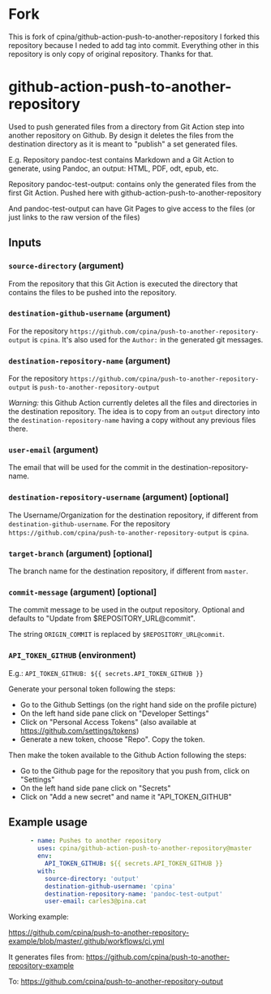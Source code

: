 # Fork
This is fork of cpina/github-action-push-to-another-repository I forked this repository because I neded to add tag into commit.
Everything other in this repository is only copy of original repository. Thanks for that.

# github-action-push-to-another-repository

Used to push generated files from a directory from Git Action step into another repository on Github. By design it deletes the files from the destination directory as it is meant to "publish" a set generated files.

E.g.
Repository pandoc-test contains Markdown and a Git Action to generate, using Pandoc, an output: HTML, PDF, odt, epub, etc.

Repository pandoc-test-output: contains only the generated files from the first Git Action. Pushed here with github-action-push-to-another-repository

And pandoc-test-output can have Git Pages to give access to the files (or just links to the raw version of the files)

## Inputs
### `source-directory` (argument)
From the repository that this Git Action is executed the directory that contains the files to be pushed into the repository.

### `destination-github-username` (argument)
For the repository `https://github.com/cpina/push-to-another-repository-output` is `cpina`. It's also used for the `Author:` in the generated git messages.

### `destination-repository-name` (argument)
For the repository `https://github.com/cpina/push-to-another-repository-output` is `push-to-another-repository-output`

*Warning:* this Github Action currently deletes all the files and directories in the destination repository. The idea is to copy from an `output` directory into the `destination-repository-name` having a copy without any previous files there.

### `user-email` (argument)
The email that will be used for the commit in the destination-repository-name.

### `destination-repository-username` (argument) [optional]
The Username/Organization for the destination repository, if different from `destination-github-username`. For the repository `https://github.com/cpina/push-to-another-repository-output` is `cpina`.

### `target-branch` (argument) [optional]
The branch name for the destination repository, if different from `master`.

### `commit-message` (argument) [optional]
The commit message to be used in the output repository. Optional and defaults to "Update from $REPOSITORY_URL@commit".

The string `ORIGIN_COMMIT` is replaced by `$REPOSITORY_URL@commit`.

### `API_TOKEN_GITHUB` (environment)
E.g.:
  `API_TOKEN_GITHUB: ${{ secrets.API_TOKEN_GITHUB }}`

Generate your personal token following the steps:
* Go to the Github Settings (on the right hand side on the profile picture)
* On the left hand side pane click on "Developer Settings"
* Click on "Personal Access Tokens" (also available at https://github.com/settings/tokens)
* Generate a new token, choose "Repo". Copy the token.

Then make the token available to the Github Action following the steps:
* Go to the Github page for the repository that you push from, click on "Settings"
* On the left hand side pane click on "Secrets"
* Click on "Add a new secret" and name it "API_TOKEN_GITHUB"

## Example usage
```yaml
      - name: Pushes to another repository
        uses: cpina/github-action-push-to-another-repository@master
        env:
          API_TOKEN_GITHUB: ${{ secrets.API_TOKEN_GITHUB }}
        with:
          source-directory: 'output'
          destination-github-username: 'cpina'
          destination-repository-name: 'pandoc-test-output'
          user-email: carles3@pina.cat
```

Working example:

https://github.com/cpina/push-to-another-repository-example/blob/master/.github/workflows/ci.yml

It generates files from:
https://github.com/cpina/push-to-another-repository-example

To:
https://github.com/cpina/push-to-another-repository-output
